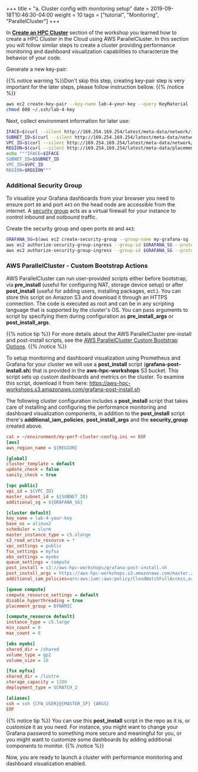 +++
title = "a. Cluster config with monitoring setup"
date = 2019-09-18T10:46:30-04:00
weight = 10
tags = ["tutorial", "Monitoring", "ParallelCluster"]
+++

In [**Create an HPC Cluster**](/03-hpc-aws-parallelcluster-workshop.html) section of the workshop you learned how to create a HPC Cluster in the Cloud using AWS ParallelCluster. In this section you will follow similar steps to create a cluster providing performance monitoring and dashboard visualization capabilities to characterize the behavior of your code.

Generate a new key-pair:

{{% notice warning %}}Don't skip this step, creating key-pair step is very important for the later steps, please follow instruction bellow.
{{% /notice %}}

```bash
aws ec2 create-key-pair --key-name lab-4-your-key --query KeyMaterial --output text > ~/.ssh/lab-4-key
chmod 600 ~/.ssh/lab-4-key
```

Next, collect environment information for later use:

```bash
IFACE=$(curl --silent http://169.254.169.254/latest/meta-data/network/interfaces/macs/)
SUBNET_ID=$(curl --silent http://169.254.169.254/latest/meta-data/network/interfaces/macs/${IFACE}/subnet-id)
VPC_ID=$(curl --silent http://169.254.169.254/latest/meta-data/network/interfaces/macs/${IFACE}/vpc-id)
REGION=$(curl --silent http://169.254.169.254/latest/meta-data/placement/availability-zone | sed 's/[a-z]$//')
echo """IFACE=$IFACE
SUBNET_ID=$SUBNET_ID
VPC_ID=$VPC_ID
REGION=$REGION"""
```

### Additional Security Group

To visualize your Grafana dashboards from your browser you need to ensure port `80` and port `443` on the head node are accessible from the internet. A [security group](https://docs.aws.amazon.com/vpc/latest/userguide/VPC_SecurityGroups.html) acts as a virtual firewall for your instance to control inbound and outbound traffic.

Create the security group and open ports `80` and `443`:

```bash
GRAFANA_SG=$(aws ec2 create-security-group --group-name my-grafana-sg --description "Open Grafana dashboard ports" --vpc-id $VPC_ID --output text)
aws ec2 authorize-security-group-ingress --group-id $GRAFANA_SG --protocol tcp --port 443 --cidr 0.0.0.0/0
aws ec2 authorize-security-group-ingress --group-id $GRAFANA_SG --protocol tcp --port 80 --cidr 0.0.0.0/0
```

### AWS ParallelCluster - Custom Bootstrap Actions

AWS ParallelCluster can run user-provided scripts either before bootstrap, via **pre_install** (useful for configuring NAT, storage device setup) or after **post_install** (useful for adding users, installing packages, ect.). You can store this script on Amazon S3 and download it through an HTTPS connection. The code is executed as root and can be in any scripting language that is supported by the cluster's OS. You can pass arguments to script by specifying them during configuration as **pre_install_args** or **post_install_args**.

{{% notice tip %}}
For more details about the AWS ParallelCluster pre-install and post-install scripts, see the [AWS ParallelCluster Custom Bootstrap Options](https://docs.aws.amazon.com/parallelcluster/latest/ug/pre_post_install.html).
{{% /notice %}}

To setup monitoring and dashboard visualization using Prometheus and Grafana for your cluster we will use a **post_install** script (**grafana-post-install.sh**) that is provided in the **aws-hpc-workshops** S3 bucket. This script sets up custom dashboards and metrics on the cluster. To examine this script, download it from here: https://aws-hpc-workshops.s3.amazonaws.com/grafana-post-install.sh

The following cluster configuration includes a **post_install** script that takes care of installing and configuring the performance monitoring and dashboard visualization components, in addition to the **post_install** script there's **additional_iam_policies**, **post_install_args** and the **security_group** created above. 

```ini
cat > ~/environment/my-perf-cluster-config.ini << EOF
[aws]
aws_region_name = ${REGION}

[global]
cluster_template = default
update_check = false
sanity_check = true

[vpc public]
vpc_id = ${VPC_ID}
master_subnet_id = ${SUBNET_ID}
additional_sg = ${GRAFANA_SG}

[cluster default]
key_name = lab-4-your-key
base_os = alinux2
scheduler = slurm
master_instance_type = c5.xlarge
s3_read_write_resource = *
vpc_settings = public
fsx_settings = myfsx
ebs_settings = myebs
queue_settings = compute
post_install = s3://aws-hpc-workshops/grafana-post-install.sh
post_install_args = https://aws-hpc-workshops.s3.amazonaws.com/master.zip
additional_iam_policies=arn:aws:iam::aws:policy/CloudWatchFullAccess,arn:aws:iam::aws:policy/AWSPriceListServiceFullAccess,arn:aws:iam::aws:policy/AmazonSSMFullAccess,arn:aws:iam::aws:policy/AWSCloudFormationReadOnlyAccess

[queue compute]
compute_resource_settings = default
disable_hyperthreading = true
placement_group = DYNAMIC

[compute_resource default]
instance_type = c5.large
min_count = 0
max_count = 8

[ebs myebs]
shared_dir = /shared
volume_type = gp2
volume_size = 20

[fsx myfsx]
shared_dir = /lustre
storage_capacity = 1200
deployment_type = SCRATCH_2

[aliases]
ssh = ssh {CFN_USER}@{MASTER_IP} {ARGS}
EOF
```

{{% notice tip %}}
You can use this **post_install** script in the repo as it is, or customize it as you need. For instance, you might want to change your Grafana password to something more secure and meaningful for you, or you might want to customize some dashboards by adding additional components to monitor.
{{% /notice %}}

Now, you are ready to launch a cluster with performance monitoring and dashboard visualization enabled.
